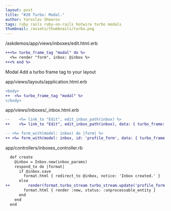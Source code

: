 ```yaml
---
layout: post
title: "#20 Turbo: Modal."
author: Yaroslav Shmarov
tags: ruby rails ruby-on-rails hotwire turbo modals
thumbnail: /assets/thumbnails/turbo.png
---
```


/askdemos/app/views/inboxes/edit.html.erb
```diff
++<%= turbo_frame_tag "modal" do %>
  <%= render "form", inbox: @inbox %>
++<% end %>
```

Modal
Add a turbo frame tag to your layout

app/views/layouts/application.html.erb
```diff
<body>
++  <%= turbo_frame_tag "modal" %>
</body>
```

app/views/inboxes/_inbox.html.erb
```diff
--    <%= link_to "Edit", edit_inbox_path(inbox) %>
++    <%= link_to "Edit", edit_inbox_path(inbox), data: { turbo_frame: 'modal' } %>
```


```diff
-- <%= form_with(model: inbox) do |form| %>
++ <%= form_with(model: inbox, id: 'profile_form', data: { turbo_frame: "_top" }) do |form| %>
```

app/controllers/inboxes_controller.rb
```diff
  def create
    @inbox = Inbox.new(inbox_params)
    respond_to do |format|
      if @inbox.save
        format.html { redirect_to @inbox, notice: 'Inbox created.' }
      else
++        render(format.turbo_stream turbo_stream.update('profile_form', partial: 'inboxes/form', locals: {inbox: @inbox}))
        format.html { render :new, status: :unprocessable_entity }
      end
    end
  end
```
